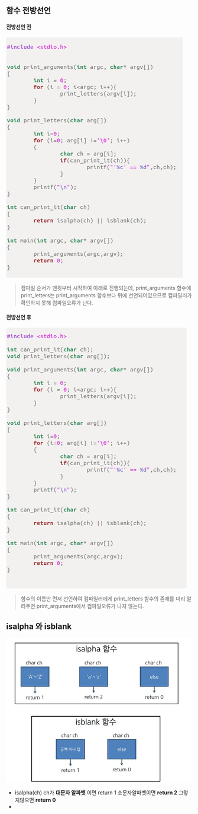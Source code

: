 ## 함수 전방선언

#### __전방선언 전__ 
![ex14](./img/ex14_1.jpg)<br>

>
>컴파일 순서가 맨윗부터 시작하여 아래로 진행되는데, print_arguments 함수에 print_letters는 print_arguments 함수보다 뒤에 선언되어있으므로 컴파일러가 확인하지 못해 컴파일오류가 난다.
>

#### __전방선언 후__
![ex14](./img/ex14_2.jpg)<br>

>
>함수의 이름만 먼저 선언하여 컴파일러에게 print_letters 함수의 존재를 미리 알려주면 print_arguments에서 컴파일오류가 나지 않는다.<br>
>

## isalpha 와 isblank
![ex14_3](./img/ex14_3.jpg)<br>
- isalpha(ch) ch가 __대문자 알파벳__ 이면 return 1  소문자알파벳이면 __return 2__ 그렇지않으면 __return 0__ 
- 
